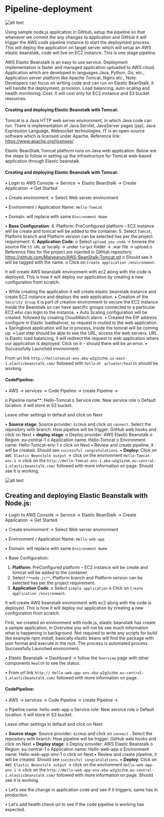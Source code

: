 # Pipeline-deployment

![alt text](https://github.com/Malvearun/unknown/blob/master/Pipeline.jpg "pipeline")

Using sample node.js application in GitHub, setup the pipeline so that whenever we commit the any changes to application and GitHub it will trigger the AWS code pipeline instance to start the deployment process. This will deploy the application on target server which will setup an AWS elastic beanstalk, code will live on EC2 instance. This is one stage pipeline.

AWS Elastic Beanstalk is an easy to use service. Deployment implementation is faster and managed application uploaded to AWS cloud. Application which are developed in languages Java, Python, Go, etc., Application server platform like Apache Tomcat, Nginx etc.,
Note: Developers can focus on writing code and can run on Elastic BeanStalk, it will handle the deployment, provision, Load balancing, auto-scaling and health monitoring.
Cost: It will cost only for EC2 instance and S3 bucket resources.

#### Creating and deploying Elastic Beanstalk with Tomcat:

Tomcat is a Java HTTP web server environment, in which Java code can run. There is implementation of Java Servlet, JavaServer pages (jsp), Java Expression Language, Websocket technologies. IT is an open-source software which is licensed under Apache.
Reference link: https://www.apache.org/licenses/

Elastic BeanStalk Tomcat platform runs on Java web application. Below are the steps to follow in setting up the infrastructure for Tomcat web-based application through Elastic beanstalk.

#### Creating and deploying Elastic Beanstalk with Tomcat:

•	Login to AWS Console &rarr; Service &rarr; Elastic BeanStalk &rarr; Create Application  &rarr; Get Started 

•	Create environment &rarr; Select Web server environment 

•	Environment / Application Name: `Hello-Tomcat`

•	Domain: will replace with same `Environment Name`

•	**Base Configuration**: 
4.	Platform: PreConfigured platform – EC2 instance will be create and tomcat will be added to the container.
5.	Select `Tomcat`, Platform branch and Platform version can be selected has per the project requirement.
6.	**Application Code**:
o	Select `upload you code` &rarr; browse the source file `S3 URL` or locally &rarr; under `target` folder &rarr; .war file &rarr; upload 
o	Reference files for the project are injected in GitHub repository: https://github.com/Malvearun/AWS-BeanStalk-Tomcat.git
o	Should see it will be tagged with the name.
o	Click on `Create application /environment`.


It will create AWS beanstalk environment with ec2 along with the code is deployed. This is how it will deploy our application by creating a new configuration from scratch.

•	While creating the application it will create elastic beanstalk instance and create EC2 instance and deploys the web application.
•	Creation of the `Security Group` it is part of creation environment to secure the EC2 instance inside the Beanstalk so can have specific groups connected to a particular EC2 who can login to the instance.
•	Auto Scaling configuration will be created. followed by creating CloudWatch alarm.
•	Created the EIP address configure in Elastic loadbalncer, so request is routed to the web application.
•	Springboot application will be in process, inside the tomcat will be coming up.
•	Last step should be able to see the URL, access the web servers. URL is Elastic load balancing, it will redirect the request to web application where our application is deployed. Click on it – should there will be an error.
•	Successfully Launched environment:

From url link `http://hellotomcat-env.eba-w2g3zzhm.us-east-1.elasticbeanstalk.com/` followed with `hello` or ` actuator/health` should be working

#### CodePipeline:

•	AWS &rarr; services &rarr; Code Pipeline &rarr; create Pipeline &rarr;

o	Pipeline name**: Hello-Tomcat
o	Service role: New service role
o	Default location: it will store in S3 bucket.

Leave other settings in default and click on Next

•	**Source stage**:
Source provider: `GitHub` and click on `connect`. Select the repository with branch.
How pipeline will be trigger: GitHub web hooks and click on Next
•	**deploy stage**: 
o	Deploy provider: AWS Elastic Beanstalk
o	Region: eu-central-1
o	Application name: Hello-Tomcat
o	Environment name: Hello-Tomcat-env-1
o	click on Next
•	Review and create pipeline, it will be created. Should see `successful congratulations`.
•	**Deploy**: Click on `AWS Elastic Beanstalk output` &rarr; click on the environment `Hello-Tomcat-env-1` &rarr; click on the `http://Hello-Tomcat-env-1.eba-w2g3zzhm.eu-central-1.elasticbeanstalk.com/` followed with more information on page. Should see it is working.

![alt text](https://github.com/Malvearun/unknown/blob/master/Page.jpg "Browser page")

## Creating and deploying Elastic Beanstalk with Node.js:

•	Login to AWS Console &rarr; Service &rarr; Elastic BeanStalk &rarr; Create Application  &rarr; Get Started 

•	Create environment &rarr; Select Web server environment 

•	Environment / Application Name: `Hello-web-app`

•	Domain: will replace with same `Environment Name`

•	Base Configuration: 
1.	**Platform**: PreConfigured platform – EC2 instance will be create and tomcat will be added to the container.
2.	Select `**node.js**`, Platform branch and Platform version can be selected has per the project requirement.
3.	**Application Code**:
o	Select `simple application`
o	Click on `Create application /environment`.

It will create AWS beanstalk environment with ec2 along with the code is deployed. This is how it will deploy our application by creating a new configuration from scratch.

First, we created an environment with node.js, elastic beanstalk has create a sample application, in Overview you will not be see much information what is happening in background. Not required to write any scripts for build like example npm install, basically elastic beans will find the package with json format and execute in the root. The process is automated process. Successfully Launched environment:

•	Elastic Beanstalk &rarr; Dashboard &rarr; follow the `Overview` page with other components `Health` to see the status. 

•	From url link `http:// Hello-web-app-env.eba-w2g3zzhm.eu-central-1.elasticbeanstalk.com/` followed with more information on page.

#### CodePipeline:
•	AWS &rarr; services &rarr;  Code Pipeline &rarr; create Pipeline &rarr; 

o	Pipeline name: hello-web-app
o	Service role: New service role
o	Default location: it will store in S3 bucket.

Leave other settings in default and click on Next

•	**Source stage**:
Source provider: `GitHub` and click on `connect` . Select the repository with branch.
How pipeline will be trigger: GitHub web hooks and click on Next
•	**Deploy stage**: 
o	Deploy provider: AWS Elastic Beanstalk
o	Region: eu-central-1
o	Application name: Hello-web-app
o	Environment name: Hello-web-app-env-1
o	click on Next
•	Review and create pipeline, it will be created. Should see `successful congratulations`.
•	**Deploy**: Click on `AWS Elastic Beanstalk output` &rarr; click on the environment `Hello-web-app-env-1` &rarr; click on the `http://Hello-web-app-env.eba-w2g3zzhm.eu-central-1.elasticbeanstalk.com/` followed with more information on page. Should see it is working.

•	Let’s see the change in application code and see if it triggers, same has in production.

•	Let’s add health check url to see if the code pipeline is working has expected. 
